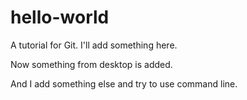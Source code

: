 # hello-world

A tutorial for Git. I'll add something here.

Now something from desktop is added.

And I add something else and try to use command line.
